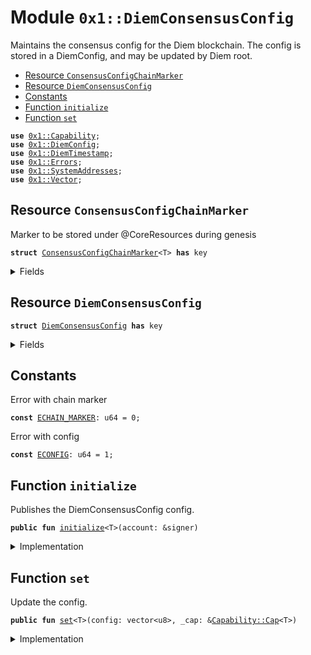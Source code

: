 
<a name="0x1_DiemConsensusConfig"></a>

# Module `0x1::DiemConsensusConfig`

Maintains the consensus config for the Diem blockchain. The config is stored in a
DiemConfig, and may be updated by Diem root.


-  [Resource `ConsensusConfigChainMarker`](#0x1_DiemConsensusConfig_ConsensusConfigChainMarker)
-  [Resource `DiemConsensusConfig`](#0x1_DiemConsensusConfig_DiemConsensusConfig)
-  [Constants](#@Constants_0)
-  [Function `initialize`](#0x1_DiemConsensusConfig_initialize)
-  [Function `set`](#0x1_DiemConsensusConfig_set)


<pre><code><b>use</b> <a href="../../../../../../../experimental/releases/artifacts/current/build/MoveStdlib/docs/Capability.md#0x1_Capability">0x1::Capability</a>;
<b>use</b> <a href="DiemConfig.md#0x1_DiemConfig">0x1::DiemConfig</a>;
<b>use</b> <a href="DiemTimestamp.md#0x1_DiemTimestamp">0x1::DiemTimestamp</a>;
<b>use</b> <a href="../../../../../../../experimental/releases/artifacts/current/build/MoveStdlib/docs/Errors.md#0x1_Errors">0x1::Errors</a>;
<b>use</b> <a href="SystemAddresses.md#0x1_SystemAddresses">0x1::SystemAddresses</a>;
<b>use</b> <a href="../../../../../../../experimental/releases/artifacts/current/build/MoveStdlib/docs/Vector.md#0x1_Vector">0x1::Vector</a>;
</code></pre>



<a name="0x1_DiemConsensusConfig_ConsensusConfigChainMarker"></a>

## Resource `ConsensusConfigChainMarker`

Marker to be stored under @CoreResources during genesis


<pre><code><b>struct</b> <a href="DiemConsensusConfig.md#0x1_DiemConsensusConfig_ConsensusConfigChainMarker">ConsensusConfigChainMarker</a>&lt;T&gt; <b>has</b> key
</code></pre>



<details>
<summary>Fields</summary>


<dl>
<dt>
<code>dummy_field: bool</code>
</dt>
<dd>

</dd>
</dl>


</details>

<a name="0x1_DiemConsensusConfig_DiemConsensusConfig"></a>

## Resource `DiemConsensusConfig`



<pre><code><b>struct</b> <a href="DiemConsensusConfig.md#0x1_DiemConsensusConfig">DiemConsensusConfig</a> <b>has</b> key
</code></pre>



<details>
<summary>Fields</summary>


<dl>
<dt>
<code>config: vector&lt;u8&gt;</code>
</dt>
<dd>

</dd>
</dl>


</details>

<a name="@Constants_0"></a>

## Constants


<a name="0x1_DiemConsensusConfig_ECHAIN_MARKER"></a>

Error with chain marker


<pre><code><b>const</b> <a href="DiemConsensusConfig.md#0x1_DiemConsensusConfig_ECHAIN_MARKER">ECHAIN_MARKER</a>: u64 = 0;
</code></pre>



<a name="0x1_DiemConsensusConfig_ECONFIG"></a>

Error with config


<pre><code><b>const</b> <a href="DiemConsensusConfig.md#0x1_DiemConsensusConfig_ECONFIG">ECONFIG</a>: u64 = 1;
</code></pre>



<a name="0x1_DiemConsensusConfig_initialize"></a>

## Function `initialize`

Publishes the DiemConsensusConfig config.


<pre><code><b>public</b> <b>fun</b> <a href="DiemConsensusConfig.md#0x1_DiemConsensusConfig_initialize">initialize</a>&lt;T&gt;(account: &signer)
</code></pre>



<details>
<summary>Implementation</summary>


<pre><code><b>public</b> <b>fun</b> <a href="DiemConsensusConfig.md#0x1_DiemConsensusConfig_initialize">initialize</a>&lt;T&gt;(account: &signer) {
    <a href="DiemTimestamp.md#0x1_DiemTimestamp_assert_genesis">DiemTimestamp::assert_genesis</a>();
    <a href="SystemAddresses.md#0x1_SystemAddresses_assert_core_resource">SystemAddresses::assert_core_resource</a>(account);
    <b>assert</b>!(
        !<b>exists</b>&lt;<a href="DiemConsensusConfig.md#0x1_DiemConsensusConfig_ConsensusConfigChainMarker">ConsensusConfigChainMarker</a>&lt;T&gt;&gt;(@CoreResources),
        <a href="../../../../../../../experimental/releases/artifacts/current/build/MoveStdlib/docs/Errors.md#0x1_Errors_already_published">Errors::already_published</a>(<a href="DiemConsensusConfig.md#0x1_DiemConsensusConfig_ECHAIN_MARKER">ECHAIN_MARKER</a>)
    );

    <b>assert</b>!(
        !<b>exists</b>&lt;<a href="DiemConsensusConfig.md#0x1_DiemConsensusConfig">DiemConsensusConfig</a>&gt;(@CoreResources),
        <a href="../../../../../../../experimental/releases/artifacts/current/build/MoveStdlib/docs/Errors.md#0x1_Errors_already_published">Errors::already_published</a>(<a href="DiemConsensusConfig.md#0x1_DiemConsensusConfig_ECONFIG">ECONFIG</a>)
    );
    <b>move_to</b>(account, <a href="DiemConsensusConfig.md#0x1_DiemConsensusConfig_ConsensusConfigChainMarker">ConsensusConfigChainMarker</a>&lt;T&gt;{});
    <b>move_to</b>(account, <a href="DiemConsensusConfig.md#0x1_DiemConsensusConfig">DiemConsensusConfig</a> { config: <a href="../../../../../../../experimental/releases/artifacts/current/build/MoveStdlib/docs/Vector.md#0x1_Vector_empty">Vector::empty</a>() });
}
</code></pre>



</details>

<a name="0x1_DiemConsensusConfig_set"></a>

## Function `set`

Update the config.


<pre><code><b>public</b> <b>fun</b> <a href="DiemConsensusConfig.md#0x1_DiemConsensusConfig_set">set</a>&lt;T&gt;(config: vector&lt;u8&gt;, _cap: &<a href="../../../../../../../experimental/releases/artifacts/current/build/MoveStdlib/docs/Capability.md#0x1_Capability_Cap">Capability::Cap</a>&lt;T&gt;)
</code></pre>



<details>
<summary>Implementation</summary>


<pre><code><b>public</b> <b>fun</b> <a href="DiemConsensusConfig.md#0x1_DiemConsensusConfig_set">set</a>&lt;T&gt;(config: vector&lt;u8&gt;, _cap: &Cap&lt;T&gt;) <b>acquires</b> <a href="DiemConsensusConfig.md#0x1_DiemConsensusConfig">DiemConsensusConfig</a> {
    <b>assert</b>!(<b>exists</b>&lt;<a href="DiemConsensusConfig.md#0x1_DiemConsensusConfig_ConsensusConfigChainMarker">ConsensusConfigChainMarker</a>&lt;T&gt;&gt;(@CoreResources), <a href="../../../../../../../experimental/releases/artifacts/current/build/MoveStdlib/docs/Errors.md#0x1_Errors_not_published">Errors::not_published</a>(<a href="DiemConsensusConfig.md#0x1_DiemConsensusConfig_ECHAIN_MARKER">ECHAIN_MARKER</a>));
    <b>let</b> config_ref = &<b>mut</b> <b>borrow_global_mut</b>&lt;<a href="DiemConsensusConfig.md#0x1_DiemConsensusConfig">DiemConsensusConfig</a>&gt;(@CoreResources).config;
    *config_ref = config;
    <a href="DiemConfig.md#0x1_DiemConfig_reconfigure">DiemConfig::reconfigure</a>();
}
</code></pre>



</details>


[//]: # ("File containing references which can be used from documentation")
[ACCESS_CONTROL]: https://github.com/diem/dip/blob/main/dips/dip-2.md
[ROLE]: https://github.com/diem/dip/blob/main/dips/dip-2.md#roles
[PERMISSION]: https://github.com/diem/dip/blob/main/dips/dip-2.md#permissions
